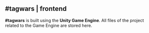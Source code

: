 \#tagwars | frontend
--------
**\#tagwars** is built using the **Unity Game Engine**. All files of the project related to the Game Engine are stored here.
